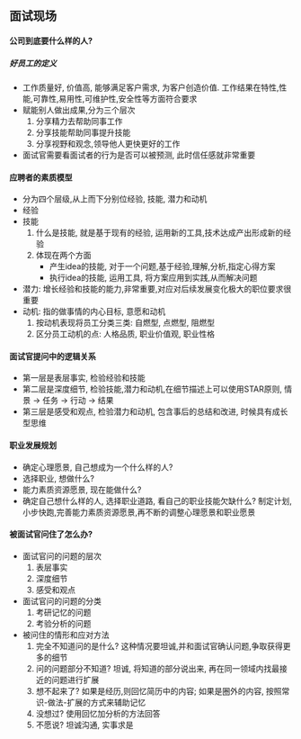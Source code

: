 ## 面试现场

#### 公司到底要什么样的人?

##### 好员工的定义
- 工作质量好, 价值高, 能够满足客户需求, 为客户创造价值. 工作结果在特性,性能,可靠性,易用性,可维护性,安全性等方面符合要求
- 赋能别人做出成果,分为三个层次
    1. 分享精力去帮助同事工作
    2. 分享技能帮助同事提升技能
    3. 分享视野和观念,领导他人更快更好的工作
- 面试官需要看面试者的行为是否可以被预测, 此时信任感就非常重要

#### 应聘者的素质模型
- 分为四个层级,从上而下分别位经验, 技能, 潜力和动机
- 经验
- 技能
    1. 什么是技能, 就是基于现有的经验, 运用新的工具,技术达成产出形成新的经验
    2. 体现在两个方面
        - 产生idea的技能, 对于一个问题,基于经验,理解,分析,指定心得方案
        - 执行idea的技能, 运用工具, 将方案应用到实践,从而解决问题
- 潜力: 增长经验和技能的能力,非常重要,对应对后续发展变化极大的职位要求很重要
- 动机: 指的做事情的内心目标, 意愿和动机
    1. 按动机表现将员工分类三类: 自燃型, 点燃型, 阻燃型
    2. 区分员工动机的点: 人格品质, 职业价值观, 职业性格

#### 面试官提问中的逻辑关系
- 第一层是表层事实, 检验经验和技能
- 第二层是深度细节, 检验技能,潜力和动机,在细节描述上可以使用STAR原则, 情景 -> 任务 -> 行动 -> 结果
- 第三层是感受和观点, 检验潜力和动机, 包含事后的总结和改进, 时候具有成长型思维

#### 职业发展规划
- 确定心理愿景, 自己想成为一个什么样的人?
- 选择职业, 想做什么?
- 能力素质资源愿景, 现在能做什么?
- 确定自己想什么样的人, 选择职业道路, 看自己的职业技能欠缺什么? 制定计划, 小步快跑,完善能力素质资源愿景,再不断的调整心理愿景和职业愿景

#### 被面试官问住了怎么办?
- 面试官问的问题的层次
    1. 表层事实
    2. 深度细节
    3. 感受和观点
- 面试官问的问题的分类
    1. 考研记忆的问题
    2. 考验分析的问题
- 被问住的情形和应对方法
    1. 完全不知道问的是什么? 这种情况要坦诚,并和面试官确认问题,争取获得更多的细节
    2. 问的问题部分不知道? 坦诚, 将知道的部分说出来, 再在同一领域内找最接近的问题进行扩展
    3. 想不起来了? 如果是经历,则回忆简历中的内容; 如果是圈外的内容, 按照常识-做法-扩展的方式来辅助记忆
    4. 没想过? 使用回忆加分析的方法回答 
    5. 不愿说? 坦诚沟通, 实事求是



